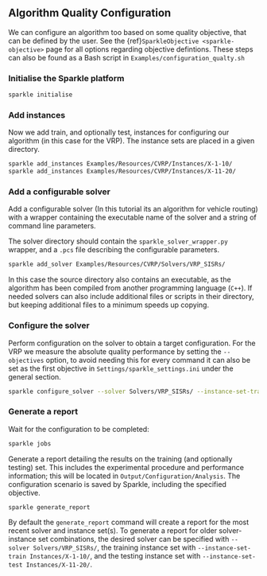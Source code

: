 ## Algorithm Quality Configuration
We can configure an algorithm too based on some quality objective, that can be defined by the user. See the {ref}`SparkleObjective <sparkle-objective>` page for all options regarding objective defintions.
These steps can also be found as a Bash script in `Examples/configuration_qualty.sh`

### Initialise the Sparkle platform

```bash
sparkle initialise
```

### Add instances

Now we add train, and optionally test, instances for configuring our algorithm (in this case for the VRP). The instance sets are placed in a given directory.

```bash
sparkle add_instances Examples/Resources/CVRP/Instances/X-1-10/
sparkle add_instances Examples/Resources/CVRP/Instances/X-11-20/
```

### Add a configurable solver

Add a configurable solver (In this tutorial its an algorithm for vehicle routing) with a wrapper containing the executable name of the solver and a string of command line parameters.

The solver directory should contain the `sparkle_solver_wrapper.py` wrapper, and a `.pcs` file describing the configurable parameters.

```bash
sparkle add_solver Examples/Resources/CVRP/Solvers/VRP_SISRs/
```

In this case the source directory also contains an executable, as the algorithm has been compiled from another programming language (`C++`). If needed solvers can also include additional files or scripts in their directory, but keeping additional files to a minimum speeds up copying.

### Configure the solver

Perform configuration on the solver to obtain a target configuration. For the VRP we measure the absolute quality performance by setting the `--objectives` option, to avoid needing this for every command it can also be set as the first objective in `Settings/sparkle_settings.ini` under the general section.

```bash
sparkle configure_solver --solver Solvers/VRP_SISRs/ --instance-set-train Instances/X-1-10/ --instance-set-test Instances/X-11-20/ --objectives quality
```

### Generate a report

Wait for the configuration to be completed:

```bash
sparkle jobs
```

Generate a report detailing the results on the training (and optionally testing) set. This includes the experimental procedure and performance information; this will be located in `Output/Configuration/Analysis`. The configuration scenario is saved by Sparkle, including the specified objective.

```bash
sparkle generate_report
```

By default the `generate_report` command will create a report for the most recent solver and instance set(s). To generate a report for older solver-instance set combinations, the desired solver can be specified with `--solver Solvers/VRP_SISRs/`, the training instance set with `--instance-set-train Instances/X-1-10/`, and the testing instance set with `--instance-set-test Instances/X-11-20/`.

